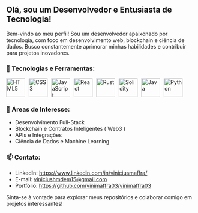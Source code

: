 ## Olá, sou um Desenvolvedor e Entusiasta de Tecnologia!

Bem-vindo ao meu perfil! Sou um desenvolvedor apaixonado por tecnologia, com foco em desenvolvimento web, blockchain e ciência de dados. Busco constantemente aprimorar minhas habilidades e contribuir para projetos inovadores.

### 🚀 Tecnologias e Ferramentas:

<div style="display: flex; flex-wrap: wrap; gap: 10px;">
  <img src="https://cdn.jsdelivr.net/gh/devicons/devicon/icons/html5/html5-original.svg" width="50" height="50" alt="HTML5" />
  <img src="https://cdn.jsdelivr.net/gh/devicons/devicon/icons/css3/css3-original.svg" width="50" height="50" alt="CSS3" />
  <img src="https://cdn.jsdelivr.net/gh/devicons/devicon/icons/javascript/javascript-original.svg" width="50" height="50" alt="JavaScript" />
  <img src="https://cdn.jsdelivr.net/gh/devicons/devicon/icons/react/react-original.svg" width="50" height="50" alt="React" />
    <img src="https://upload.wikimedia.org/wikipedia/commons/d/d5/Rust_programming_language_black_logo.svg" width="50" height="50" alt="Rust" />
  <img src="https://cdn.jsdelivr.net/gh/devicons/devicon/icons/solidity/solidity-original.svg" width="50" height="50" alt="Solidity" />
  <img src="https://cdn.jsdelivr.net/gh/devicons/devicon/icons/java/java-original.svg" width="50" height="50" alt="Java" />
  <img src="https://cdn.jsdelivr.net/gh/devicons/devicon/icons/python/python-original.svg" width="50" height="50" alt="Python" />
</div>

### 📌 Áreas de Interesse:
- Desenvolvimento Full-Stack
- Blockchain e Contratos Inteligentes ( Web3 )
- APIs e Integrações
- Ciência de Dados e Machine Learning

### 📫 Contato:
- LinkedIn: https://www.linkedin.com/in/viniciusmaffra/
- E-mail: viniciushmdem15@gmail.com
- Portfólio: https://github.com/vinimaffra03/vinimaffra03

Sinta-se à vontade para explorar meus repositórios e colaborar comigo em projetos interessantes!
